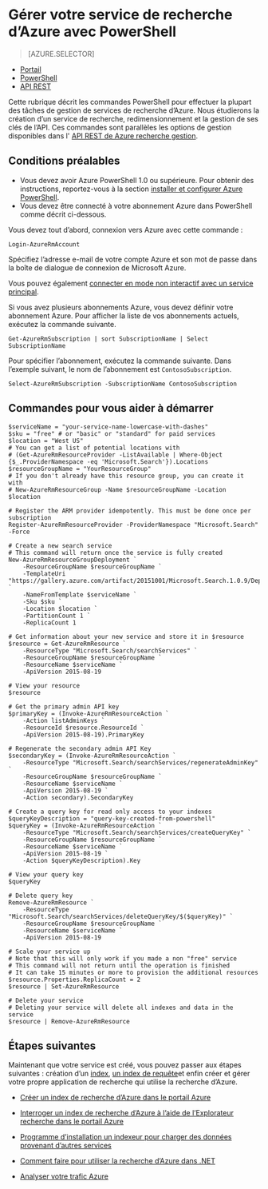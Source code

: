 <properties 
    pageTitle="Gérer Azure recherche avec scripts Powershell | Microsoft Azure | Service de recherche de nuage hébergé" 
    description="Gérer votre service de recherche d’Azure avec scripts PowerShell. Créer ou mettre à jour un service de recherche d’Azure et gérer les clés de recherche d’Azure admin" 
    services="search" 
    documentationCenter="" 
    authors="seansaleh" 
    manager="mblythe" 
    editor=""
    tags="azure-resource-manager"/>

<tags 
    ms.service="search" 
    ms.devlang="na" 
    ms.workload="search" 
    ms.topic="article" 
    ms.tgt_pltfrm="powershell" 
    ms.date="08/15/2016" 
    ms.author="seasa"/>

# <a name="manage-your-azure-search-service-with-powershell"></a>Gérer votre service de recherche d’Azure avec PowerShell
> [AZURE.SELECTOR]
- [Portail](search-manage.md)
- [PowerShell](search-manage-powershell.md)
- [API REST](search-get-started-management-api.md)

Cette rubrique décrit les commandes PowerShell pour effectuer la plupart des tâches de gestion de services de recherche d’Azure. Nous étudierons la création d’un service de recherche, redimensionnement et la gestion de ses clés de l’API.
Ces commandes sont parallèles les options de gestion disponibles dans l' [API REST de Azure recherche gestion](http://msdn.microsoft.com/library/dn832684.aspx).

## <a name="prerequisites"></a>Conditions préalables
 
- Vous devez avoir Azure PowerShell 1.0 ou supérieure. Pour obtenir des instructions, reportez-vous à la section [installer et configurer Azure PowerShell](../powershell-install-configure.md).
- Vous devez être connecté à votre abonnement Azure dans PowerShell comme décrit ci-dessous.

Vous devez tout d’abord, connexion vers Azure avec cette commande :

    Login-AzureRmAccount

Spécifiez l’adresse e-mail de votre compte Azure et son mot de passe dans la boîte de dialogue de connexion de Microsoft Azure.

Vous pouvez également [connecter en mode non interactif avec un service principal](../resource-group-authenticate-service-principal.md).

Si vous avez plusieurs abonnements Azure, vous devez définir votre abonnement Azure. Pour afficher la liste de vos abonnements actuels, exécutez la commande suivante.

    Get-AzureRmSubscription | sort SubscriptionName | Select SubscriptionName

Pour spécifier l’abonnement, exécutez la commande suivante. Dans l’exemple suivant, le nom de l’abonnement est `ContosoSubscription`.

    Select-AzureRmSubscription -SubscriptionName ContosoSubscription

## <a name="commands-to-help-you-get-started"></a>Commandes pour vous aider à démarrer

    $serviceName = "your-service-name-lowercase-with-dashes"
    $sku = "free" # or "basic" or "standard" for paid services
    $location = "West US"
    # You can get a list of potential locations with
    # (Get-AzureRmResourceProvider -ListAvailable | Where-Object {$_.ProviderNamespace -eq 'Microsoft.Search'}).Locations
    $resourceGroupName = "YourResourceGroup" 
    # If you don't already have this resource group, you can create it with 
    # New-AzureRmResourceGroup -Name $resourceGroupName -Location $location

    # Register the ARM provider idempotently. This must be done once per subscription
    Register-AzureRmResourceProvider -ProviderNamespace "Microsoft.Search" -Force

    # Create a new search service
    # This command will return once the service is fully created
    New-AzureRmResourceGroupDeployment `
        -ResourceGroupName $resourceGroupName `
        -TemplateUri "https://gallery.azure.com/artifact/20151001/Microsoft.Search.1.0.9/DeploymentTemplates/searchServiceDefaultTemplate.json" `
        -NameFromTemplate $serviceName `
        -Sku $sku `
        -Location $location `
        -PartitionCount 1 `
        -ReplicaCount 1
    
    # Get information about your new service and store it in $resource
    $resource = Get-AzureRmResource `
        -ResourceType "Microsoft.Search/searchServices" `
        -ResourceGroupName $resourceGroupName `
        -ResourceName $serviceName `
        -ApiVersion 2015-08-19
    
    # View your resource
    $resource
    
    # Get the primary admin API key
    $primaryKey = (Invoke-AzureRmResourceAction `
        -Action listAdminKeys `
        -ResourceId $resource.ResourceId `
        -ApiVersion 2015-08-19).PrimaryKey

    # Regenerate the secondary admin API Key
    $secondaryKey = (Invoke-AzureRmResourceAction `
        -ResourceType "Microsoft.Search/searchServices/regenerateAdminKey" `
        -ResourceGroupName $resourceGroupName `
        -ResourceName $serviceName `
        -ApiVersion 2015-08-19 `
        -Action secondary).SecondaryKey

    # Create a query key for read only access to your indexes
    $queryKeyDescription = "query-key-created-from-powershell"
    $queryKey = (Invoke-AzureRmResourceAction `
        -ResourceType "Microsoft.Search/searchServices/createQueryKey" `
        -ResourceGroupName $resourceGroupName `
        -ResourceName $serviceName `
        -ApiVersion 2015-08-19 `
        -Action $queryKeyDescription).Key
    
    # View your query key
    $queryKey

    # Delete query key
    Remove-AzureRmResource `
        -ResourceType "Microsoft.Search/searchServices/deleteQueryKey/$($queryKey)" `
        -ResourceGroupName $resourceGroupName `
        -ResourceName $serviceName `
        -ApiVersion 2015-08-19
        
    # Scale your service up
    # Note that this will only work if you made a non "free" service
    # This command will not return until the operation is finished
    # It can take 15 minutes or more to provision the additional resources
    $resource.Properties.ReplicaCount = 2
    $resource | Set-AzureRmResource
    
    # Delete your service
    # Deleting your service will delete all indexes and data in the service
    $resource | Remove-AzureRmResource
    
## <a name="next-steps"></a>Étapes suivantes
    
Maintenant que votre service est créé, vous pouvez passer aux étapes suivantes : création d’un [index](search-what-is-an-index.md), [un index de requête](search-query-overview.md)et enfin créer et gérer votre propre application de recherche qui utilise la recherche d’Azure.

- [Créer un index de recherche d’Azure dans le portail Azure](search-create-index-portal.md)

- [Interroger un index de recherche d’Azure à l’aide de l’Explorateur recherche dans le portail Azure](search-explorer.md)

- [Programme d’installation un indexeur pour charger des données provenant d’autres services](search-indexer-overview.md)

- [Comment faire pour utiliser la recherche d’Azure dans .NET](search-howto-dotnet-sdk.md)

- [Analyser votre trafic Azure](search-traffic-analytics.md)
